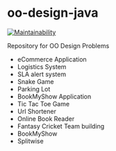 # oo-design-java

[![Maintainability](https://api.codeclimate.com/v1/badges/2aa300a0ced56ab45a6c/maintainability)](https://codeclimate.com/github/liquidpie/oo-design-java/maintainability)

Repository for OO Design Problems

* eCommerce Application
* Logistics System
* SLA alert system
* Snake Game
* Parking Lot
* BookMyShow Application
* Tic Tac Toe Game
* Url Shortener
* Online Book Reader
* Fantasy Cricket Team building
* BookMyShow
* Splitwise